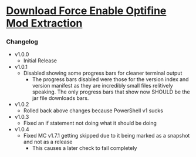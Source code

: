 # [Download Force Enable Optifine Mod Extraction](https://cdn.githubraw.com/NeoNyaa/Scripts/main/Windows/PowerShell/Force-Enable-Optifine-Mod-Extraction/bin/Force-Enable-Optifine-Mod-Extraction.bat)

### Changelog

-   v1.0.0
    -   Initial Release
-   v1.0.1
    -   Disabled showing some progress bars for cleaner terminal output
        -   The progress bars disabled were those for the version index and version manifest as they are incredibly small files relitively speaking. The only progress bars that show now SHOULD be the jar file downloads bars.
-   v1.0.2
    -   Rolled back above changes because PowerShell v1 sucks
-   v1.0.3
    -   Fixed an if statement not doing what it should be doing
-   v1.0.4
    -   Fixed MC v1.7.1 getting skipped due to it being marked as a snapshot and not as a release
        -   This causes a later check to fail completely
